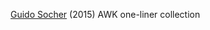 
[Guido Socher](http://tuxgraphics.org/~guido/scripts/awk-one-liner.html)
(2015) AWK one-liner collection
